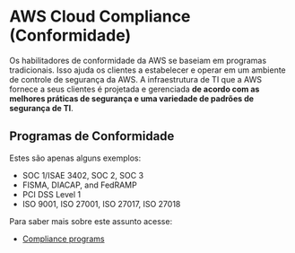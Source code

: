 # AWS Cloud Compliance (Conformidade)

Os habilitadores de conformidade da AWS se baseiam em programas tradicionais. Isso ajuda os clientes a estabelecer e operar em um ambiente de controle de segurança da AWS.
A infraestrutura de TI que a AWS fornece a seus clientes é projetada e gerenciada **de acordo com as melhores práticas de segurança e uma variedade de padrões de segurança de TI**.

## Programas de Conformidade

Estes são apenas alguns exemplos:

* SOC 1/ISAE 3402, SOC 2, SOC 3
* FISMA, DIACAP, and FedRAMP
* PCI DSS Level 1
* ISO 9001, ISO 27001, ISO 27017, ISO 27018


Para saber mais sobre este assunto acesse: 
    
  * [Compliance programs](https://aws.amazon.com/pt/compliance/programs/)